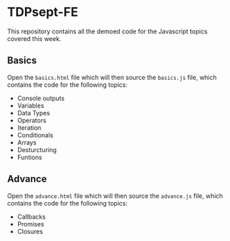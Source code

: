 # TDPsept-FE

This repository contains all the demoed code for the Javascript topics covered this week.

## Basics

Open the `basics.html` file which will then source the `basics.js` file, which contains the code for the following topics:

- Console outputs
- Variables
- Data Types
- Operators
- Iteration
- Conditionals
- Arrays
- Desturcturing
- Funtions

## Advance

Open the `advance.html` file which will then source the `advance.js` file, which contains the code for the following topics:

- Callbacks
- Promises
- Closures

